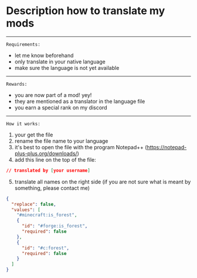 # Description how to translate my mods
-----

`Requirements:`
- let me know beforehand
- only translate in your native language
- make sure the language is not yet available

-----

`Rewards:`
- you are now part of a mod! yey!
- they are mentioned as a translator in the language file
- you earn a special rank on my discord

-----

`How it works:`
1. your get the file
2. rename the file name to your language
3. it's best to open the file with the program Notepad++ (https://notepad-plus-plus.org/downloads/)
4. add this line on the top of the file:
```json
// translated by [your username]
```
5. translate all names on the right side (if you are not sure what is meant by something, please contact me)



```json
{
  "replace": false,
  "values": [
    "#minecraft:is_forest",
    {
      "id": "#forge:is_forest",
      "required": false
    },
    {
      "id": "#c:forest",
      "required": false
    }
  ]
}
```
